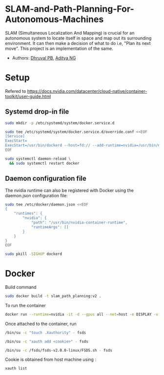 # SLAM-and-Path-Planning-For-Autonomous-Machines
SLAM (Simultaneous Localization And Mapping) is crucial for an autonomous system to locate itself in space and map out its surrounding environment. It can then make a decision of what to do i.e, "Plan its next move". This project is an implementation of the same.

- Authors: [Dhruval PB](http://github.com/Dhruval360), [Aditya NG](http://github.com/AdityaNG)

# Setup

Refered to https://docs.nvidia.com/datacenter/cloud-native/container-toolkit/user-guide.html

## Systemd drop-in file

```bash
sudo mkdir -p /etc/systemd/system/docker.service.d

sudo tee /etc/systemd/system/docker.service.d/override.conf <<EOF
[Service]
ExecStart=
ExecStart=/usr/bin/dockerd --host=fd:// --add-runtime=nvidia=/usr/bin/nvidia-container-runtime
EOF

sudo systemctl daemon-reload \
  && sudo systemctl restart docker
```

## Daemon configuration file

The nvidia runtime can also be registered with Docker using the daemon.json configuration file:

```bash
sudo tee /etc/docker/daemon.json <<EOF
{
    "runtimes": {
        "nvidia": {
            "path": "/usr/bin/nvidia-container-runtime",
            "runtimeArgs": []
        }
    }
}
EOF

sudo pkill -SIGHUP dockerd
```


# Docker 

Build command 

```bash
sudo docker build -t slam_path_planning:v2 .
```

To run the container

```bash
docker run --runtime=nvidia -it -d --gpus all --net=host -e DISPLAY -v /tmp/.X11-unix -e NVIDIA_DRIVER_CAPABILITIES=all slam_path_planning:v2 bash
```

Once attached to the container, run 
```bash
/bin/su -c "touch .Xauthority" - fsds

/bin/su -c "xauth add <cookie>" - fsds

/bin/su -c /fsds/fsds-v2.0.0-linux/FSDS.sh - fsds
```

Cookie is obtained from host machine using :
```bash
xauth list
```
